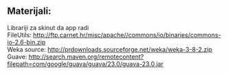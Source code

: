 
## Materijali:

Librariji za skinut da app radi <br>
FileUtils: http://ftp.carnet.hr/misc/apache//commons/io/binaries/commons-io-2.6-bin.zip <br>
Weka source: http://prdownloads.sourceforge.net/weka/weka-3-8-2.zip <br>
Guave: http://search.maven.org/remotecontent?filepath=com/google/guava/guava/23.0/guava-23.0.jar <br>

